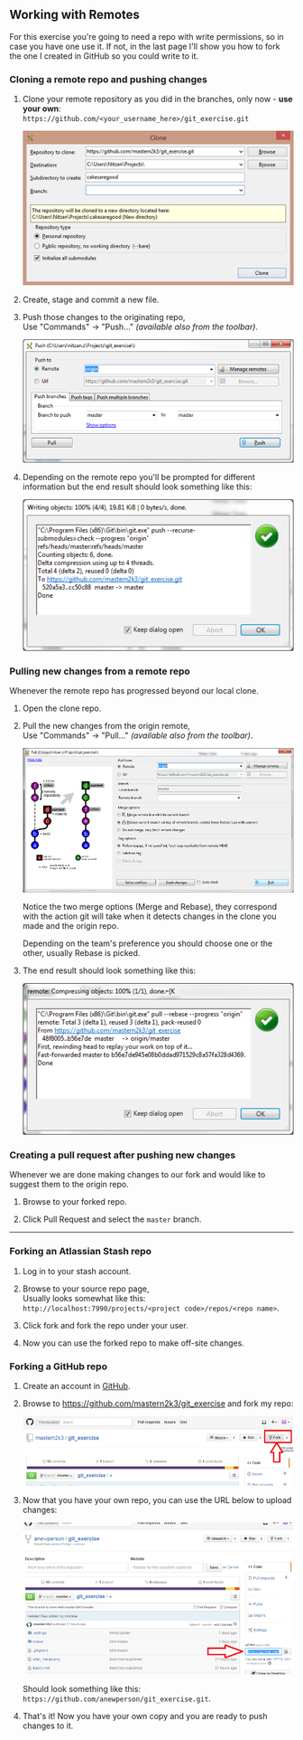 
Working with Remotes
--------------------

For this exercise you're going to need a repo with write permissions, so in case you have one use it.
If not, in the last page I'll show you how to fork the one I created in GitHub so you could write to it.

### Cloning a remote repo and pushing changes

1. Clone your remote repository as you did in the branches, only now - **use your own**:  
    `https://github.com/<your_username_here>/git_exercise.git`

    ![cloning](images/clone_window.png)

2. Create, stage and commit a new file.

3. Push those changes to the originating repo,  
    Use "Commands" -> "Push..." *(available also from the toolbar)*.

    ![pushing](images/push_window.png)

4. Depending on the remote repo you'll be prompted for different information but the end result should look something like this:

    ![pushing done](images/push_complete.png)

### Pulling new changes from a remote repo

Whenever the remote repo has progressed beyond our local clone.

1. Open the clone repo.

2. Pull the new changes from the origin remote,  
    Use "Commands" -> "Pull..." *(available also from the toolbar)*.

    ![pulling](images/pulling.png)

    Notice the two merge options (Merge and Rebase), they correspond with the action git will take when it detects changes in the clone you made and the origin repo.

    Depending on the team's preference you should choose one or the other, usually Rebase is picked.

3. The end result should look something like this:

    ![pulling done](images/pull_done.png)

### Creating a pull request after pushing new changes

Whenever we are done making changes to our fork and would like to suggest them to the origin repo.

1. Browse to your forked repo.

2. Click Pull Request and select the `master` branch.

-------------------------------

### Forking an Atlassian Stash repo

1. Log in to your stash account.

2. Browse to your source repo page,  
    Usually looks somewhat like this:  
    `http://localhost:7990/projects/<project code>/repos/<repo name>`.

3. Click fork and fork the repo under your user.

4. Now you can use the forked repo to make off-site changes.

### Forking a GitHub repo

1. Create an account in [GitHub](https://github.com/).

2. Browse to https://github.com/mastern2k3/git_exercise and fork my repo:

    ![Forking a repo](images/forking_github.png)

3. Now that you have your own repo, you can use the URL below to upload changes:

    ![Get the fork URL](images/fork_url.png)

    Should look something like this: `https://github.com/anewperson/git_exercise.git`.

4. That's it! Now you have your own copy and you are ready to push changes to it.
